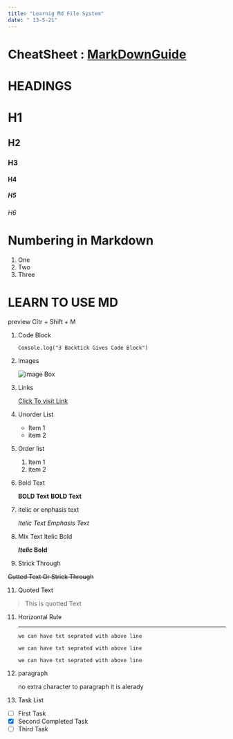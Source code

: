 ```yaml
---
title: "Learnig Md File System"
date: " 13-5-21"
---
```


# CheatSheet : [MarkDownGuide]("https://www.markdownguide.org/cheat-sheet/)

# HEADINGS

# H1

## H2

### H3

#### H4

##### H5

###### H6

# Numbering in Markdown

1. One
2. Two
3. Three

# LEARN TO USE MD

preview Cltr + Shift + M

1. Code Block

   ```
   Console.log("3 Backtick Gives Code Block")
   ```

2. Images

   ![image Box](http://unsplash.it/400/200)

3. Links

   [Click To visit Link](http://unsplash.it/400/200)

4. Unorder List

   - Item 1
   - item 2

5. Order list

   1. Item 1
   2. item 2

6. Bold Text

   **BOLD Text**
   **BOLD Text**

7. itelic or enphasis text

   _Itelic Text_
   _Emphasis Text_

8. Mix Text Itelic Bold

   **_Itelic_ Bold**

9. Strick Through

~~Cutted Text Or Strick Through~~

11. Quoted Text

> This is quotted Text

11. Horizontal Rule

    ***

        we can have txt seprated with above line

    <!-- ---  -->

        we can have txt seprated with above line

    <!-- ___ -->

        we can have txt seprated with above line

12. paragraph

    no extra character to paragraph it is alerady

13. Task List

- [ ] First Task
- [x] Second Completed Task
- [ ] Third Task
